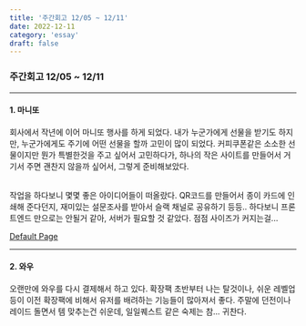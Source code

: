 ```yaml
---
title: '주간회고 12/05 ~ 12/11'
date: 2022-12-11
category: 'essay'
draft: false
---
```


### 주간회고 12/05 ~ 12/11

---

#### 1. 마니또

회사에서 작년에 이어 마니또 행사를 하게 되었다. 내가 누군가에게 선물을 받기도 하지만, 누군가에게도 주기에 어떤 선물을 할까 고민이 많이 되었다. 커피쿠폰같은 소소한 선물이지만 뭔가 특별한것을 주고 싶어서 고민하다가, 하나의 작은 사이트를 만들어서 거기서 주면 괜찬지 않을까 싶어서, 그렇게 준비해보았다.

<br/>
작업을 하다보니 몇몇 좋은 아이디어들이 떠올랐다. QR코드를 만들어서 종이 카드에 인쇄해 준다던지, 재미있는 설문조사를 받아서 슬랙 채널로 공유하기 등등.. 하다보니 프론트엔드 만으로는 안될거 같아, 서버가 필요할 것 같았다. 점점 사이즈가 커지는걸...

[Default Page](https://manito-sh89.vercel.app/)

---

#### 2. 와우

오랜만에 와우를 다시 결제해서 하고 있다. 확장팩 초반부터 나는 탈것이나, 쉬운 레벨업 등이 이전 확장팩에 비해서 유저를 배려하는 기능들이 많아져서 좋다. 주말에 던전이나 레이드 돌면서 템 맞추는건 쉬운데, 일일퀘스트 같은 숙제는 참... 귀찬다.
